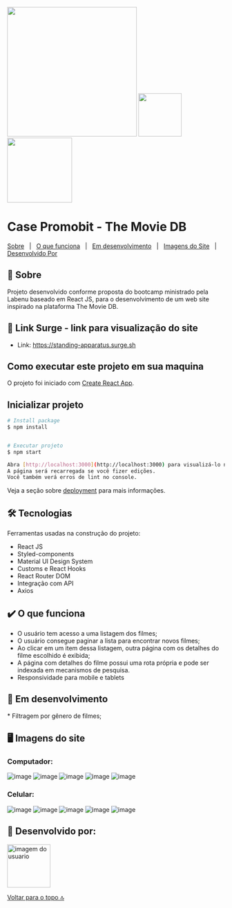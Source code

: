 <img alt="" width="300"  
id="top" 
src="https://camo.githubusercontent.com/028343c96278d8610acbf46e6215f28b6fb7e2d7a0a555d8dd2e42e4771fccd9/68747470733a2f2f692e696d6775722e636f6d2f367132416952672e706e67"> <img alt="" width="100" src="https://user-images.githubusercontent.com/94838711/169862569-5aaed0cd-69a5-40d1-8d6b-b6e15080e62a.png"> <img alt="" width="150" src="https://user-images.githubusercontent.com/94838711/169861898-3101fdf5-4c96-4c3c-9354-7f8c775a1802.png">

 # Case Promobit - The Movie DB

 [Sobre](#sobre)   |   [O que funciona](#funciona)   |   [Em desenvolvimento](#pendente)   |   [Imagens do Site](#imagens)   |   [Desenvolvido Por](#desenvolvedores)

 
<h2 id="sobre">📓 Sobre </h2>
 Projeto desenvolvido conforme proposta do bootcamp ministrado pela Labenu baseado em React JS, para o desenvolvimento de um web site inspirado na plataforma The Movie DB.
 
 ## 🔗 Link Surge - link para visualização do site
 - Link: https://standing-apparatus.surge.sh
 
 ## Como executar este projeto em sua maquina 
 
 O projeto foi iniciado com [Create React App](https://github.com/facebook/create-react-app).

## Inicializar projeto
```bash
# Install package
$ npm install


# Executar projeto
$ npm start

Abra [http://localhost:3000](http://localhost:3000) para visualizá-lo no navegador. 
A página será recarregada se você fizer edições.
Você também verá erros de lint no console.
```

Veja a seção sobre [deployment](https://facebook.github.io/create-react-app/docs/deployment) para mais informações.

## 🛠 Tecnologias
 Ferramentas usadas na construção do projeto:
* React JS
 * Styled-components
 * Material UI Design System
 * Customs e React Hooks
* React Router DOM
* Integração com API
* Axios

<h2 id="funciona"> ✔️ O que funciona </h2>

* O usuário tem acesso a uma listagem dos filmes;
* O usuário consegue paginar a lista para encontrar novos filmes;
* Ao clicar em um item dessa listagem, outra página com os detalhes do filme escolhido é exibida;
* A página com detalhes do filme possui uma rota própria e pode ser indexada em mecanismos de pesquisa.
* Responsividade para mobile e tablets

<h2 id="pendente"> 🚧 Em desenvolvimento </h2>
 * Filtragem por gênero de filmes;

<h2 id="imagens"> 🖥️ Imagens do site </h2>

<h3> Computador: </h3>

![image](https://user-images.githubusercontent.com/94623630/170040836-3c6175a3-79de-4239-afba-5bd4092607fc.png)
![image](https://user-images.githubusercontent.com/94623630/170041419-b11c31fe-5396-4c0f-9c5f-99b65da019ba.png)
![image](https://user-images.githubusercontent.com/94623630/170041130-d29b3be3-30ac-4b98-adb0-0f44f2d0b25c.png)
![image](https://user-images.githubusercontent.com/94623630/170041243-1d0e5b92-d63c-462b-a807-a1e2f8dfdcff.png)
![image](https://user-images.githubusercontent.com/94623630/170041350-2c310bb1-b649-486a-96d8-cdf58a1dd310.png)

<h3> Celular:  </h3>

![image](https://user-images.githubusercontent.com/94623630/170041667-9c2b518f-43ce-4848-9990-9bd12f194c48.png)
![image](https://user-images.githubusercontent.com/94623630/170041725-324bb0f0-7afb-46cd-9211-ab9b5d340aef.png)
![image](https://user-images.githubusercontent.com/94623630/170041972-a89631ad-24b5-458a-8550-2a35ae2f074e.png)
![image](https://user-images.githubusercontent.com/94623630/170042078-ebb45fdb-32f4-499f-8a47-8f4ed5c984d6.png)
![image](https://user-images.githubusercontent.com/94623630/170042126-2bd4d567-8fa4-477c-a21f-2e1f81f40360.png)



<h2 id="desenvolvedores"> 👷 Desenvolvido por: </h2>

<img alt="imagem do usuario" width="100px" src="https://avatars.githubusercontent.com/u/94623630?s=400&u=949c9707bbd90c2e5774ecae995edf5479f320c6&v=4">

 [Voltar para o topo 🔝](#top)
